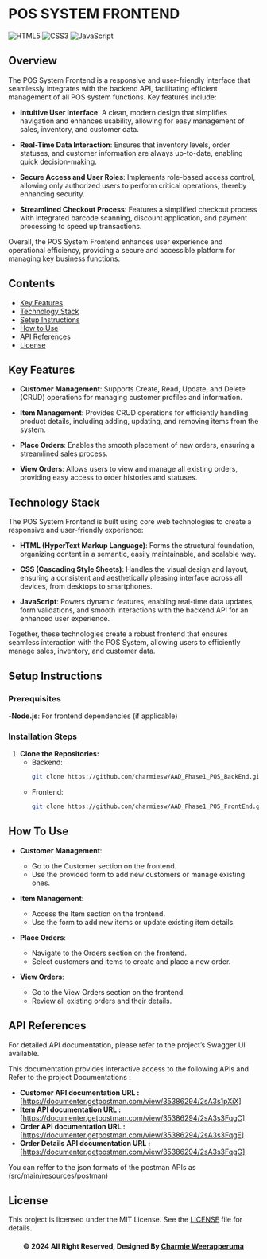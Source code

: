 # POS SYSTEM FRONTEND

![HTML5](https://img.shields.io/badge/html5-%23E34F26.svg?style=for-the-badge&logo=html5&logoColor=white)
![CSS3](https://img.shields.io/badge/css3-%231572B6.svg?style=for-the-badge&logo=css3&logoColor=white)
![JavaScript](https://img.shields.io/badge/javascript-%23323330.svg?style=for-the-badge&logo=javascript&logoColor=%23F7DF1E)

## Overview

The POS System Frontend is a responsive and user-friendly interface that seamlessly integrates with the backend API, facilitating efficient management of all POS system functions. Key features include:

- **Intuitive User Interface**: A clean, modern design that simplifies navigation and enhances usability, allowing for easy management of sales, inventory, and customer data.

- **Real-Time Data Interaction**: Ensures that inventory levels, order statuses, and customer information are always up-to-date, enabling quick decision-making.

- **Secure Access and User Roles**: Implements role-based access control, allowing only authorized users to perform critical operations, thereby enhancing security.

- **Streamlined Checkout Process**: Features a simplified checkout process with integrated barcode scanning, discount application, and payment processing to speed up transactions.

Overall, the POS System Frontend enhances user experience and operational efficiency, providing a secure and accessible platform for managing key business functions.

## Contents
- [Key Features](#key-features)
- [Technology Stack](#technology-stack)
- [Setup Instructions](#setup-instructions)
- [How to Use](#how-to-use)
- [API References](#api-references)
- [License](#license)

## Key Features

- **Customer Management**: Supports Create, Read, Update, and Delete (CRUD) operations for managing customer profiles and information.

- **Item Management**: Provides CRUD operations for efficiently handling product details, including adding, updating, and removing items from the system.

- **Place Orders**: Enables the smooth placement of new orders, ensuring a streamlined sales process.

- **View Orders**: Allows users to view and manage all existing orders, providing easy access to order histories and statuses.


## Technology Stack

The POS System Frontend is built using core web technologies to create a responsive and user-friendly experience:

- **HTML (HyperText Markup Language)**: Forms the structural foundation, organizing content in a semantic, easily maintainable, and scalable way.
  
- **CSS (Cascading Style Sheets)**: Handles the visual design and layout, ensuring a consistent and aesthetically pleasing interface across all devices, from desktops to smartphones.

- **JavaScript**: Powers dynamic features, enabling real-time data updates, form validations, and smooth interactions with the backend API for an enhanced user experience.

Together, these technologies create a robust frontend that ensures seamless interaction with the POS System, allowing users to efficiently manage sales, inventory, and customer data.

 ## Setup Instructions
### Prerequisites
-**Node.js**: For frontend dependencies (if applicable)

### Installation Steps
1. **Clone the Repositories:**
   - Backend: 
     ```bash
     git clone https://github.com/charmiesw/AAD_Phase1_POS_BackEnd.git
     ```
   - Frontend:
     ```bash
     git clone https://github.com/charmiesw/AAD_Phase1_POS_FrontEnd.git
     ```

## How To Use

- **Customer Management**:
  - Go to the Customer section on the frontend.
  - Use the provided form to add new customers or manage existing ones.

- **Item Management**:
  - Access the Item section on the frontend.
  - Use the form to add new items or update existing item details.

- **Place Orders**:
  - Navigate to the Orders section on the frontend.
  - Select customers and items to create and place a new order.

- **View Orders**:
  - Go to the View Orders section on the frontend.
  - Review all existing orders and their details.
 
## API References
For detailed API documentation, please refer to the project’s Swagger UI available.

This documentation provides interactive access to the following APIs and Refer to the project Documentations :

- **Customer API documentation URL :**  [https://documenter.getpostman.com/view/35386294/2sA3s1pXiX]
- **Item API documentation URL :**  [https://documenter.getpostman.com/view/35386294/2sA3s3FqgC]
- **Order API documentation URL :**  [https://documenter.getpostman.com/view/35386294/2sA3s3FqgE]
- **Order Details API documentation URL :**  [https://documenter.getpostman.com/view/35386294/2sA3s3FqgG]

You can reffer to the json formats of the postman APIs as (src/main/resources/postman)

## License
This project is licensed under the MIT License. See the [LICENSE](https://github.com/charmiesw/AAD_Phase1_POS_BackEnd/blob/main/LICENSE) file for details.

<div align="center">

#### © 2024 All Right Reserved, Designed By [Charmie Weerapperuma](https://github.com/charmiesw)
